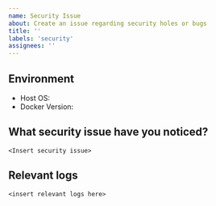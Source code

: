 ```yaml
---
name: Security Issue
about: Create an issue regarding security holes or bugs
title: ''
labels: 'security'
assignees: ''
---
```


Environment
-----------
* Host OS: 
* Docker Version: 

What security issue have you noticed?
-------------------------------------
```
<Insert security issue>
```

Relevant logs
-------------
```
<insert relevant logs here>
```
